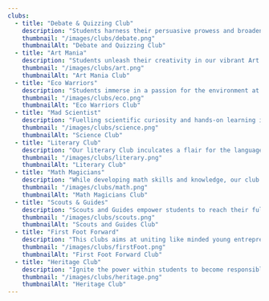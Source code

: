 ```yaml
---
clubs:
  - title: "Debate & Quizzing Club"
    description: "Students harness their persuasive prowess and broaden their knowledge horizons in our dynamic Debate and Quizzing Club. Our club aims at amplifying their oratory skills, dive into global affairs, and ignite competitive spirit."
    thumbnail: "/images/clubs/debate.png"
    thumbnailAlt: "Debate and Quizzing Club"
  - title: "Art Mania"
    description: "Students unleash their creativity in our vibrant Art Mania Club, exploring diverse art forms, expressing freely, and nurturing their imagination in an artistic environment."
    thumbnail: "/images/clubs/art.png"
    thumbnailAlt: "Art Mania Club"
  - title: "Eco Warriors"
    description: "Students immerse in a passion for the environment at our empowering Eco-Club, making a difference as we engage, inspire, and take action for a sustainable future."
    thumbnail: "/images/clubs/eco.png"
    thumbnailAlt: "Eco Warriors Club"
  - title: "Mad Scientist"
    description: "Fuelling scientific curiosity and hands-on learning in our Science Club, students dive into projects, research, and hands-on experiments, building curiosity and scientific knowledge."
    thumbnail: "/images/clubs/science.png"
    thumbnailAlt: "Science Club"
  - title: "Literary Club"
    description: "Our literary Club inculcates a flair for the language and enhance literary skills among the students, encouraging them to become orators and display their intellectual, independent thinking skills and imbibe a sense of confidence."
    thumbnail: "/images/clubs/literary.png"
    thumbnailAlt: "Literary Club"
  - title: "Math Magicians"
    description: "While developing math skills and knowledge, our club also enriches student's skills with higher-order thinking, and prepare them for future math competitions."
    thumbnail: "/images/clubs/math.png"
    thumbnailAlt: "Math Magicians Club"
  - title: "Scouts & Guides"
    description: "Scouts and Guides empower students to reach their full potential, fostering character, health habits, handicrafts while acquiring useful skills, and responsible citizenship."
    thumbnail: "/images/clubs/scouts.png"
    thumbnailAlt: "Scouts and Guides Club"
  - title: "First Foot Forward"
    description: "This clubs aims at uniting like minded young entrepreneurs, igniting business ideas and exploring the nuances of it. It exposes the students to Case Studies, Social Entrepreneurship, and Knowledge Sharing."
    thumbnail: "/images/clubs/firstFoot.png"
    thumbnailAlt: "First Foot Forward Club"
  - title: "Heritage Club"
    description: "Ignite the power within students to become responsible, productive, and invaluable contributors to society. Our Heritage Club aims to foster cultural understanding, intellectual curiosity, and virtual exploration of India's rich diversity."
    thumbnail: "/images/clubs/heritage.png"
    thumbnailAlt: "Heritage Club"
---
```

